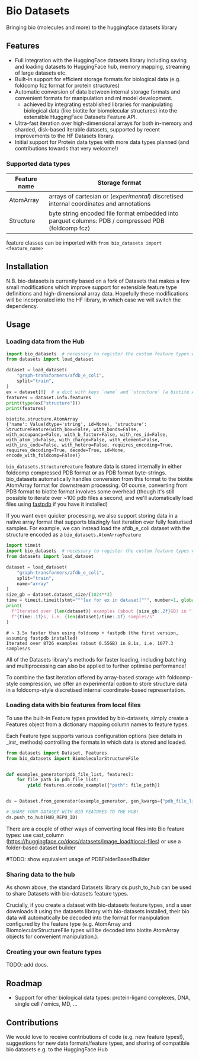 # Bio Datasets

Bringing bio (molecules and more) to the huggingface datasets library

## Features

* Full integration with the HuggingFace datasets library including saving and loading datasets
  to HuggingFace hub, memory mapping, streaming of large datasets etc.
* Built-in support for efficient storage formats for biological data (e.g. foldcomp fcz format for protein structures)
* Automatic conversion of data between internal storage formats and convenient formats for manipulation
   and ml model development.
    - achieved by integrating established libraries for manipulating biological data (like biotite for
  biomolecular structures) into the extensible HuggingFace Datasets Feature API.
* Ultra-fast iteration over high-dimensional arrays for both in-memory and sharded, disk-based iterable datasets,
  supported by recent improvements to the HF Datasets library.
* Initial support for Protein data types with more data types planned (and contributions towards that very welcome!)

### Supported data types

| Feature name |   Storage format    |
| ------------ | --------------------|
|  AtomArray   | arrays of cartesian or (*experimental*) discretised internal coordinates and annotations |
|  Structure   | byte string encoded file format embedded into parquet columns: PDB / compressed PDB (foldcomp fcz) |

feature classes can be imported with `from bio_datasets import <feature_name>`

## Installation

N.B. bio-datasets is currently based on a fork of Datasets that makes a few small modifications
which improve support for extensible feature type definitions and high-dimensional array data.
Hopefully these modifications will be incorporated into the HF library, in which case we will switch
the dependency.

## Usage

### Loading data from the Hub

```python
import bio_datasets  # necessary to register the custom feature types with the datasets library
from datasets import load_dataset

dataset = load_dataset(
    "graph-transformers/afdb_e_coli",
    split="train",
)
ex = dataset[0]  # a dict with keys `name` and `structure` (a biotite AtomArray)
features = dataset.info.features
print(type(ex["structure"]))
print(features)
```
```
biotite.structure.AtomArray
{'name': Value(dtype='string', id=None), 'structure': StructureFeature(with_box=False, with_bonds=False, with_occupancy=False, with_b_factor=False, with_res_id=False, with_atom_id=False, with_charge=False, with_element=False, with_ins_code=False, with_hetero=False, requires_encoding=True, requires_decoding=True, decode=True, id=None, encode_with_foldcomp=False)}
```

`bio_datasets.StructureFeature` feature data is stored internally in either foldcomp compressed PDB format
or as PDB format byte-strings. bio_datasets automatically handles conversion from this format to the
biotite AtomArray format for downstream processing.
Of course, converting from PDB format to biotite format involves some overhead (though it's
still possible to iterate over ~100 pdb files a second; and we'll automatically load files
using [fastpdb](https://github.com/biotite-dev/fastpdb) if you have it installed)

If you want even quicker processing, we also support storing data in a native array format
that supports blazingly fast iteration over fully featurised samples. For example, we can
instead load the afdb_e_coli dataset with the structure encoded as a `bio_datasets.AtomArrayFeature`

```python
import timeit
import bio_datasets  # necessary to register the custom feature types with the datasets library
from datasets import load_dataset

dataset = load_dataset(
    "graph-transformers/afdb_e_coli",
    split="train",
    name="array"
)
size_gb = dataset.dataset_size/(1024**3)
time = timeit.timeit(stmt="""[ex for ex in dataset]""", number=1, globals=globals())
print(
  f"Iterated over {len(dataset)} examples (about {size_gb:.2f}GB) in "
  f"{time:.1f}s, i.e. {len(dataset)/time:.1f} samples/s"
)
```
```
# ~ 3.5x faster than using foldcomp + fastpdb (the first version, assuming fastpdb installed)
Iterated over 8726 examples (about 0.55GB) in 8.1s, i.e. 1077.3 samples/s
```

All of the Datasets library's methods for faster loading, including batching and
multiprocessing can also be applied to further optimise performance!

To combine the fast iteration offered by array-based storage with foldcomp-style compression,
we offer an experimental option to store structure data in a foldcomp-style discretised internal
coordinate-based representation.

### Loading data with bio features from local files

To use the built-in Feature types provided by bio-datasets, simply create a Features object
from a dictionary mapping column names to feature types.

Each Feature type supports various configuration options (see details in \__init__ methods)
controlling the formats in which data is stored and loaded.

```python
from datasets import Dataset, Features
from bio_datasets import BiomolecularStructureFile


def examples_generator(pdb_file_list, features):
    for file_path in pdb_file_list:
        yield features.encode_example({"path": file_path})


ds = Dataset.from_generator(example_generator, gen_kwargs={"pdb_file_list": pdb_file_list, "features": features})

# SHARE YOUR DATASET WITH BIO FEATURES TO THE HUB!
ds.push_to_hub(HUB_REPO_ID)
```
There are a couple of other ways of converting local files into Bio feature types:
use cast_column (https://huggingface.co/docs/datasets/image_load#local-files) or use a folder-based dataset builder

#TODO: show equivalent usage of PDBFolderBasedBuilder

### Sharing data to the hub

As shown above, the standard Datasets library ds.push_to_hub can be used to share
Datasets with bio-datasets feature types.

Crucially, if you create a dataset with bio-datasets feature types, and a user
downloads it using the datasets library with bio-datasets installed, their bio data
will automatically be decoded into the format for manipulation configured by the feature
type (e.g. AtomArray and BiomolecularStructureFile types will be decoded into biotite
AtomArray objects for convenient manipulation.).

### Creating your own feature types

TODO: add docs.


## Roadmap

* Support for other biological data types: protein-ligand complexes, DNA, single cell / omics, MD, ...


## Contributions

We would love to receive contributions of code (e.g. new feature types!),
suggestions for new data formats/feature types, and sharing of compatible bio datasets
e.g. to the HuggingFace Hub
